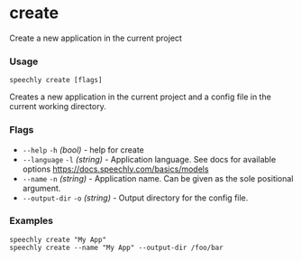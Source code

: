 # create

Create a new application in the current project

### Usage

```
speechly create [flags]
```

Creates a new application in the current project and a config file in the current working directory.

### Flags

* `--help` `-h` _(bool)_ - help for create
* `--language` `-l` _(string)_ - Application language. See docs for available options https://docs.speechly.com/basics/models
* `--name` `-n` _(string)_ - Application name. Can be given as the sole positional argument.
* `--output-dir` `-o` _(string)_ - Output directory for the config file.

### Examples

```
speechly create "My App"
speechly create --name "My App" --output-dir /foo/bar
```
